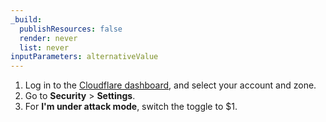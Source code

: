 ```yaml
---
_build:
  publishResources: false
  render: never
  list: never
inputParameters: alternativeValue
---
```


1. Log in to the [Cloudflare dashboard](https://dash.cloudflare.com), and select your account and zone.
2. Go to **Security** > **Settings**.
3. For **I'm under attack mode**, switch the toggle to $1.
